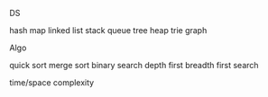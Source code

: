 DS

hash map
linked list
stack
queue
tree
heap
trie
graph


Algo

quick sort 
merge sort
binary search
depth first
breadth first search


time/space complexity